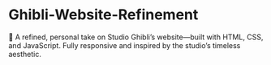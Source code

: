 # Ghibli-Website-Refinement
🌿 A refined, personal take on Studio Ghibli’s website—built with HTML, CSS, and JavaScript. Fully responsive and inspired by the studio’s timeless aesthetic.
